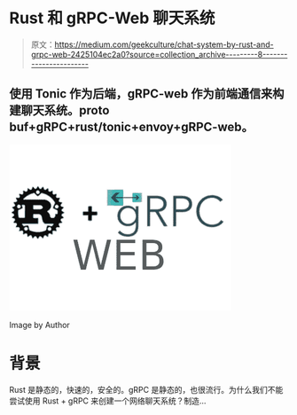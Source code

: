 # Rust 和 gRPC-Web 聊天系统

> 原文：<https://medium.com/geekculture/chat-system-by-rust-and-grpc-web-2425104ec2a0?source=collection_archive---------8----------------------->

## 使用 Tonic 作为后端，gRPC-web 作为前端通信来构建聊天系统。proto buf+gRPC+rust/tonic+envoy+gRPC-web。

![](img/5e404cb1d234b7aaeab587d891dca63f.png)

Image by Author

# 背景

Rust 是静态的，快速的，安全的。gRPC 是静态的，也很流行。为什么我们不能尝试使用 Rust + gRPC 来创建一个网络聊天系统？制造…